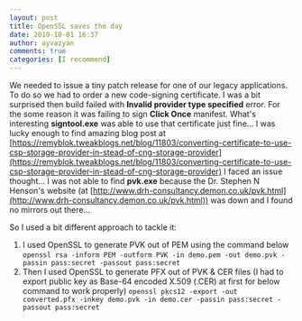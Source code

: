 ```yaml
---
layout: post
title: OpenSSL saves the day
date: 2019-10-01 16:37
author: ayvazyan
comments: true
categories: [I recommend]
---
```


We needed to issue a tiny patch release for one of our legacy applications. To do so we had to order a new code-signing certificate.
I was a bit surprised then build failed with **Invalid provider type specified** error. For the some reason it was failing to sign **Click Once** manifest. What's interesting **signtool.exe** was able to use that certificate just fine…
I was lucky enough to find amazing blog post at [https://remyblok.tweakblogs.net/blog/11803/converting-certificate-to-use-csp-storage-provider-in-stead-of-cng-storage-provider](https://remyblok.tweakblogs.net/blog/11803/converting-certificate-to-use-csp-storage-provider-in-stead-of-cng-storage-provider)
I faced an issue thought… I was not able to find **pvk.exe** because the Dr. Stephen N Henson's website (at [http://www.drh-consultancy.demon.co.uk/pvk.html](http://www.drh-consultancy.demon.co.uk/pvk.html)) was down and I found no mirrors out there… 

So I used a bit different approach to tackle it:
 
1. I used OpenSSL to generate PVK out of PEM using the command below
`openssl rsa -inform PEM -outform PVK -in demo.pem -out demo.pvk -passin pass:secret -passout pass:secret`
2. Then I used OpenSSL to generate PFX out of PVK & CER files (I had to export public key as Base-64 encoded X.509 (.CER) at first for below command to work properly)
`openssl pkcs12 -export -out converted.pfx -inkey demo.pvk -in demo.cer -passin pass:secret -passout pass:secret`
